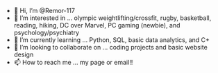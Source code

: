 - 👋 Hi, I’m @Remor-117
- 👀 I’m interested in ... olympic weightlifting/crossfit, rugby, basketball, reading, hiking, DC over Marvel, PC gaming (newbie), and psychology/psychiatry
- 🌱 I’m currently learning ... Python, SQL, basic data analytics, and C+
- 💞️ I’m looking to collaborate on ... coding projects and basic website design
- 📫 How to reach me ... my page or email!!

<!---
Remor-117/Remor-117 is a ✨ special ✨ repository because its `README.md` (this file) appears on your GitHub profile.
You can click the Preview link to take a look at your changes.
--->
